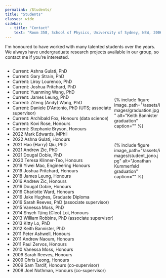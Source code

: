 ```yaml
---
permalink: /Students/
title: "Students"
classes: wide
sidebar:
  - title: "Contact"
    text: "Room 358, School of Physics, University of Sydney, NSW, 2006"
---
```


I'm honoured to have worked with many talented students over the years. We always have undergraduate research projects available in our group, so contact me if you're interested.
<html>
 <head>
    <style>
    {
        box-sizing: border-box;
    }
    /* Set additional styling options for the columns*/
    .column {
    float: left;
    width: 70%;
    }
    /* Set width length for the left, right and middle columns */
    .left {
    width: 70%;
    }
    .right {
    width: 30%;
    }
    .row:after {
    content: "";
    display: table;
    clear: both;
    }
    </style>
 </head>
 <body>
    <div class="row">
        <div class="column left">
        <ul>
          <li>Current:        Ashna Gulati, PhD</li>
          <li>Current:        Gary Strain, PhD</li>
         <li>Current:         Liroy Lourenco, PhD</li>
         <li>Current: 	     Joshua Pritchard, PhD</li>
         <li>Current: 	     Yuanming Wang, PhD</li>
         <li>Current: 	     James Leung, PhD</li>
         <li>Current: 	     Ziteng (Andy) Wang, PhD</li>
         <li>Current: 	     Daniele D'Antonio, PhD (UTS; associate supervisor)</li>
         <li>Current:        Archibald Fox, Honours (data science)</li>
         <li>Current:        Kovi Rose, Honours</li>
         <li>Current:        Stephanie Bryson, Honours</li>
         <li>2022 	     Mark Edwards, MPhil</li>
         <li>2022        Ashna Gulati, Honours</li>
         <li>2021 	     Hao (Harry) Qiu, PhD</li>
         <li>2021 	     Andrew Zic, PhD</li>
         <li>2021 	     Dougal Dobie, PhD</li>
         <li>2020       Teresa Klinner-Teo, Honours</li>
         <li>2019 	     Yiwei Mao, Engineering Honours</li>
         <li>2019 	     Joshua Pritchard, Honours</li>
         <li>2018 	     James Leung, Honours</li>
         <li>2016 	     	   Andrew Zic, Honours</li>
         <li>2016	 	  Dougal Dobie, Honours</li>
         <li>2016	  	 Charlotte Ward, Honours</li>
         <li>2016	 	   Jake Hughes, Graduate Diploma</li>
         <li>2016		Sarah Reeves, PhD (associate supervisor)</li>
         <li>2015	Vanessa Moss, PhD</li>
         <li>2014	Shyeh Tjing (Cleo) Loi, Honours</li>
         <li>2013    William Robbins, PhD (associate supervisor)</li>
         <li>2013    Kitty Lo, PhD </li>
         <li>2012    Keith Bannister, PhD </li>
         <li>2011   Peter Ashwell, Honours</li>
         <li>2011   Andrew Naoum, Honours</li>
         <li>2011	 Paul Zervos, Honours</li>
         <li>2010   Vanessa Moss, Honours</li>
         <li>2009   Sarah Reeves, Honours</li>
         <li>2009   Chris Leong, Honours</li>
         <li>2009	 Sam Tardif, Honours (co-supervisor)</li>
         <li>2008   Joel Nothman, Honours (co-supervisor)</li>
        </ul>
        </div>
        <div class="column right" >
        <p><br></p>
        <p><br></p>
        <p><br></p>
        {% include figure image_path="/assets/images/graduation.jpg" alt="Keith Bannister graduation" caption="" %}
        <p><br></p>
        {% include figure image_path="/assets/images/student_jono.jpg" alt="Jonathan Kummerfeld graduation" caption="" %}
        </div>
    </div>
 </body>
</html>
